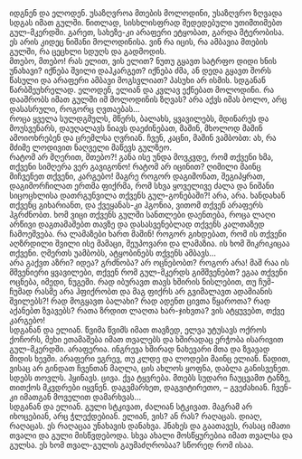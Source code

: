 იდგნენ და ელოდენ. 
უსაზღვროა მთების მოლოდინი, უსაზღვრო ზღვადა სდგას იმათ გულში. 
წითლად, სისხლისფრად შედედებული უთიმთიმებთ გულ-მკერდში. 
გარეთ, სახეზე-კი არაფერი ეტყობათ, გარდა მტერობისა. 
ეს არის კიდეც ნიშანი მოლოდინისა. 
ვინ რა იცის, რა ამბავია მთების გულში, რა ცეცხლი სდუღს და გადმოდის.  
მთებო, მთებო! 
რას ელით, ვის ელით? 
ნუთუ გყავთ სატრფო დიდი ხნის უნახავი? 
იქნება შვილი დაჰკარგეთ? 
იქნება ძმა, ან დედა გყავთ შორს წასული და არაფერი ამბავი მოგსვლიათ? 
პასუხი არ ისმის. 
სდგანან წარბშეუხრელად. 
ელოდენ, ელიან და კვლავ ექნებათ მოლოდინი. 
რა დააშრობს იმათ გულში იმ მოლოდინის ზღვას? 
არა აქვს იმას ბოლო, არც დასასრული, როგორც ღვთაებას…  
როცა ყველა სულდგმულს, მწერს, ბალახს, ყვავილებს, მდინარეს და მოუსვენარს, დაუღალავს ნიავს დაეძინებათ, მაშინ, მხოლოდ მაშინ ამოიოხრებენ და ცრემლსა ღვრიან. 
ჩვენ, კაცნი, მაშინ ვამბობთ: ახ, რა მძიმე ლოდივით ნაღველი მაწევს გულზეო.  
რატომ არ მღერით, მთებო?! 
განა ისე უნდა მოვკვდე, რომ თქვენი ხმა, თქვენი სიმღერა ვერ გავიგონო! 
რატომ არ იცინით? 
ღიმილი მაინც მიჩვენეთ თქვენი, კარგებო! 
მაგრე როგორ დაგიმონათ, შეგიპყრათ, დაგიმორჩილათ ერთმა ფიქრმა, რომ სხვა ყოველივე ძალა და ნიშანი სიცოცხლისა დათრგუნვილა თქვენს გულ-გონებაში?! 
არა, არა. 
ხანდახან თქვენც გიხარიანთ, და ქვეყანას-კი ჰგონია, ვითომ თქვენ არაფერს ჰგრძნობთ. 
ხომ ვიცი თქვენს გულში სანთლები დაენთება, როცა ლაღი არწივი დაგთამაშებთ თავზე და დასასვენებლად თქვენს კალთაზედ ჩამოეშვება. 
რა ლამაზები ხართ მაშინ! 
როგორ გიხდებათ, რომ ის თქვენი აღზრდილი შვილი ისე მამაცი, შეუპოვარი და ლამაზია. 
ის ხომ შიკრიკიცაა თქვენი. 
ღმერთს უამბობს, ატყობინებს თქვენს ამბავს…  
არა გაქვთ აზრი? 
იდეა? 
გრძნობა? 
არ ოცნებობთ? 
როგორ არა! 
მაშ რაა ის მშვენიერი ყვავილები, თქვენ რომ გულ-მკერდს გიმშვენებთ? 
ეგაა თქვენი ოცნება, იმედი, ნუგეში. 
რად იბურავთ თავს ხშირის ნისლებით, თუ ჩუმ-ჩუმად რასმე არა ჰფიქრობთ და მაგ ფიქრს არ გვიმალავთ ადამიანის შვილებს?! 
რად მოგყავთ ბალახი? 
რად ადენთ ცივთა წყაროთა? 
რად აქანებთ ზვავებს? 
რათა ზრდით ლაღთა ხარ-ჯიხვთა? 
ვის ატყუვებთ, თქვე კარგებო!  
სდგანან და ელიან. 
წვიმა წვიმს იმათ თავზედ, ელვა უტუსავს ოქროს ქოჩორს, მეხი ეთამაშება იმათ თვალებს და ხშირადაც ერჭობა ისარივით გულ-მკერდში. 
არაფერია. 
ინგრევა ხშირად ნახევარი მთა და ზვავად მიდის ხევში. 
არაფერი ეგრევ, თუ კლდე და ლოდები მაინც ელიან. 
წადით, ვისაც არ გინდათ ჩვენთან მაღლა, ცის ახლოს ყოფნა, დაბლა განისვენეთ.  
სდებს თოვლს. 
ჰყინავს. 
ცივა. 
ქვა ტყვრება. 
მთებს სუდარი ჩაუცვამთ ტანზე, თითქოს მკვდრები იყვნენ. 
დაგვმარხეთ, დაგვიტირეთო, – გვეძახიან. 
ჩვენ-კი იმათგან მოველით დამარხვას…  
სდგანან და ელიან. 
გული სტკივათ, ძალიან სტკივათ. 
მაგრამ არ იხოცებიან, არც ჭლექდებიან. 
ელიან, ვის? 
ან რას? 
რაღაცას. 
დიაღ, რაღაცას. 
ეს რაღაცაა უნახავის დანახვა. 
ჰნახეს და გაათავეს, რასაც იმათი თვალი და გული მისწვდებოდა. 
სხვა ახალი მოსწყურებია იმათ თვალსა და გულსა. 
ეს ხომ თვალ-გულის გაუმაძღრობაა? 
სწორედ რომ ისაა.